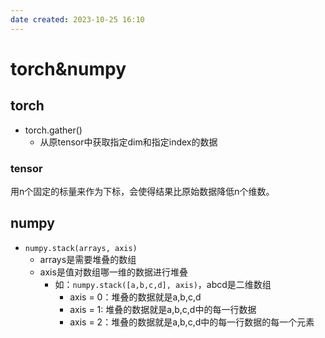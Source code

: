 ```yaml
---
date created: 2023-10-25 16:10
---
```


# torch&numpy

## torch

- torch.gather()
	- 从原tensor中获取指定dim和指定index的数据

### tensor

用n个固定的标量来作为下标，会使得结果比原始数据降低n个维数。

## numpy

- `numpy.stack(arrays, axis)`
	- arrays是需要堆叠的数组
	- axis是值对数组哪一维的数据进行堆叠
		- 如：`numpy.stack([a,b,c,d], axis)`，abcd是二维数组
			- axis = 0：堆叠的数据就是a,b,c,d
			- axis = 1: 堆叠的数据就是a,b,c,d中的每一行数据
			- axis = 2：堆叠的数据就是a,b,c,d中的每一行数据的每一个元素
